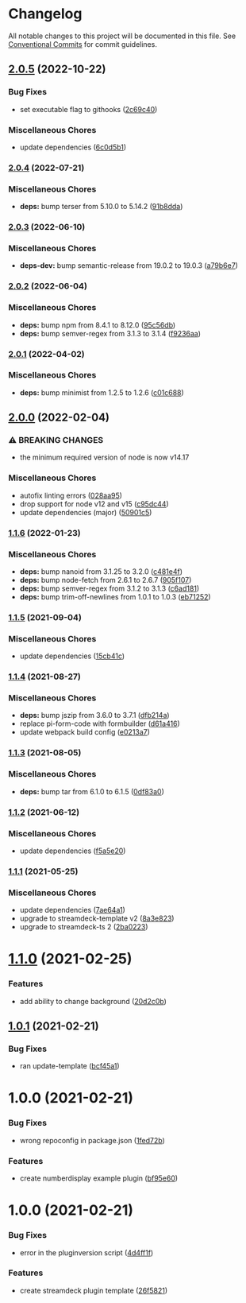 # Changelog

All notable changes to this project will be documented in this file. See
[Conventional Commits](https://conventionalcommits.org) for commit guidelines.

## [2.0.5](https://github.com/rweich/streamdeck-ts-numberdisplay/compare/v2.0.4...v2.0.5) (2022-10-22)


### Bug Fixes

* set executable flag to githooks ([2c69c40](https://github.com/rweich/streamdeck-ts-numberdisplay/commit/2c69c4065fc0e005d8c42916513abdf6615778c7))


### Miscellaneous Chores

* update dependencies ([6c0d5b1](https://github.com/rweich/streamdeck-ts-numberdisplay/commit/6c0d5b163b9ed553aa3fe2b7e1f9d32fe0bbc430))

### [2.0.4](https://github.com/rweich/streamdeck-ts-numberdisplay/compare/v2.0.3...v2.0.4) (2022-07-21)


### Miscellaneous Chores

* **deps:** bump terser from 5.10.0 to 5.14.2 ([91b8dda](https://github.com/rweich/streamdeck-ts-numberdisplay/commit/91b8dda932e2a79fb34bf8129949e4ce86f32979))

### [2.0.3](https://github.com/rweich/streamdeck-ts-numberdisplay/compare/v2.0.2...v2.0.3) (2022-06-10)


### Miscellaneous Chores

* **deps-dev:** bump semantic-release from 19.0.2 to 19.0.3 ([a79b6e7](https://github.com/rweich/streamdeck-ts-numberdisplay/commit/a79b6e7917251ec34d2adafd6cc8e9bee94d9625))

### [2.0.2](https://github.com/rweich/streamdeck-ts-numberdisplay/compare/v2.0.1...v2.0.2) (2022-06-04)


### Miscellaneous Chores

* **deps:** bump npm from 8.4.1 to 8.12.0 ([95c56db](https://github.com/rweich/streamdeck-ts-numberdisplay/commit/95c56db9be632c1bb69592c6de5c5af170c23f19))
* **deps:** bump semver-regex from 3.1.3 to 3.1.4 ([f9236aa](https://github.com/rweich/streamdeck-ts-numberdisplay/commit/f9236aa172d72a7f0102794bf630149792ce542d))

### [2.0.1](https://github.com/rweich/streamdeck-ts-numberdisplay/compare/v2.0.0...v2.0.1) (2022-04-02)


### Miscellaneous Chores

* **deps:** bump minimist from 1.2.5 to 1.2.6 ([c01c688](https://github.com/rweich/streamdeck-ts-numberdisplay/commit/c01c6880125417a918618f26ef6f8114e1fec34b))

## [2.0.0](https://github.com/rweich/streamdeck-ts-numberdisplay/compare/v1.1.6...v2.0.0) (2022-02-04)


### ⚠ BREAKING CHANGES

* the minimum required version of node is now v14.17

### Miscellaneous Chores

* autofix linting errors ([028aa95](https://github.com/rweich/streamdeck-ts-numberdisplay/commit/028aa9553fa4b938cb35e254d8f9b78884fd42db))
* drop support for node v12 and v15 ([c95dc44](https://github.com/rweich/streamdeck-ts-numberdisplay/commit/c95dc44a7030ad3d16fa13568893268fe1570bc4))
* update dependencies (major) ([50901c5](https://github.com/rweich/streamdeck-ts-numberdisplay/commit/50901c570d43b0dd45c8903c6edf4526f893cd36))

### [1.1.6](https://github.com/rweich/streamdeck-ts-numberdisplay/compare/v1.1.5...v1.1.6) (2022-01-23)


### Miscellaneous Chores

* **deps:** bump nanoid from 3.1.25 to 3.2.0 ([c481e4f](https://github.com/rweich/streamdeck-ts-numberdisplay/commit/c481e4fdcc78b5b9287e9961866ec25263ea0d24))
* **deps:** bump node-fetch from 2.6.1 to 2.6.7 ([905f107](https://github.com/rweich/streamdeck-ts-numberdisplay/commit/905f1078887e159fb9098aa4941bc10803692882))
* **deps:** bump semver-regex from 3.1.2 to 3.1.3 ([c6ad181](https://github.com/rweich/streamdeck-ts-numberdisplay/commit/c6ad1818130993e4ea5597e132a3bec4c6b9152f))
* **deps:** bump trim-off-newlines from 1.0.1 to 1.0.3 ([eb71252](https://github.com/rweich/streamdeck-ts-numberdisplay/commit/eb712520598bd34b1f6efee608bbae53d82a4111))

### [1.1.5](https://github.com/rweich/streamdeck-ts-numberdisplay/compare/v1.1.4...v1.1.5) (2021-09-04)


### Miscellaneous Chores

* update dependencies ([15cb41c](https://github.com/rweich/streamdeck-ts-numberdisplay/commit/15cb41cef1aa7724e03b6bc7346346d503f2b1b5))

### [1.1.4](https://github.com/rweich/streamdeck-ts-numberdisplay/compare/v1.1.3...v1.1.4) (2021-08-27)


### Miscellaneous Chores

* **deps:** bump jszip from 3.6.0 to 3.7.1 ([dfb214a](https://github.com/rweich/streamdeck-ts-numberdisplay/commit/dfb214a0513dd832e179568dc69474ff81750942))
* replace pi-form-code with formbuilder ([d61a416](https://github.com/rweich/streamdeck-ts-numberdisplay/commit/d61a4160298d0058a7692482e6694beb4b04b53d))
* update webpack build config ([e0213a7](https://github.com/rweich/streamdeck-ts-numberdisplay/commit/e0213a71ac303101d5fd3388ead7869cf97ce54e))

### [1.1.3](https://github.com/rweich/streamdeck-ts-numberdisplay/compare/v1.1.2...v1.1.3) (2021-08-05)


### Miscellaneous Chores

* **deps:** bump tar from 6.1.0 to 6.1.5 ([0df83a0](https://github.com/rweich/streamdeck-ts-numberdisplay/commit/0df83a06b83e0ef1f1e5c627242489932f943009))

### [1.1.2](https://github.com/rweich/streamdeck-ts-numberdisplay/compare/v1.1.1...v1.1.2) (2021-06-12)


### Miscellaneous Chores

* update dependencies ([f5a5e20](https://github.com/rweich/streamdeck-ts-numberdisplay/commit/f5a5e20d08cdae33771bf5e0e4c1c7453e08ee61))

### [1.1.1](https://github.com/rweich/streamdeck-ts-numberdisplay/compare/v1.1.0...v1.1.1) (2021-05-25)


### Miscellaneous Chores

* update dependencies ([7ae64a1](https://github.com/rweich/streamdeck-ts-numberdisplay/commit/7ae64a1631eb5236065240d0edc926c679a1fbba))
* upgrade to streamdeck-template v2 ([8a3e823](https://github.com/rweich/streamdeck-ts-numberdisplay/commit/8a3e8233ae8b122e523c5867237902386fdde73b))
* upgrade to streamdeck-ts 2 ([2ba0223](https://github.com/rweich/streamdeck-ts-numberdisplay/commit/2ba022391ac5649f5972eac2e517d000dad3ac8a))

# [1.1.0](https://github.com/rweich/streamdeck-ts-numberdisplay/compare/v1.0.1...v1.1.0) (2021-02-25)


### Features

* add ability to change background ([20d2c0b](https://github.com/rweich/streamdeck-ts-numberdisplay/commit/20d2c0bfaf9805cbe7fd709b1a3e087f9b8e798f))

## [1.0.1](https://github.com/rweich/streamdeck-ts-numberdisplay/compare/v1.0.0...v1.0.1) (2021-02-21)


### Bug Fixes

* ran update-template ([bcf45a1](https://github.com/rweich/streamdeck-ts-numberdisplay/commit/bcf45a1a4c96c0e0a010c554ae5dece3d1972181))

# 1.0.0 (2021-02-21)


### Bug Fixes

* wrong repoconfig in package.json ([1fed72b](https://github.com/rweich/streamdeck-ts-numberdisplay/commit/1fed72b56df3873608674bccd7971d07c4e89a48))


### Features

* create numberdisplay example plugin ([bf95e60](https://github.com/rweich/streamdeck-ts-numberdisplay/commit/bf95e60ac5140052cf5efc16b0c31b780e6a21a5))

# 1.0.0 (2021-02-21)


### Bug Fixes

* error in the pluginversion script ([4d4ff1f](https://github.com/rweich/streamdeck-ts-template/commit/4d4ff1fb6ce21fdf09c247f68dea24c6f64b03b7))


### Features

* create streamdeck plugin template ([26f5821](https://github.com/rweich/streamdeck-ts-template/commit/26f5821629a3c5b16b556b9915772ea707524e68))
